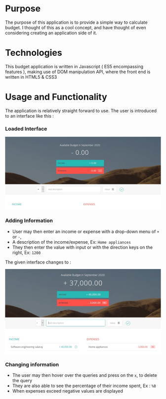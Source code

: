 # Purpose

The purpose of this application is to provide a simple way to calculate budget.
I thought of this as a cool concept, and have thought of even considering creating
an application side of it.

# Technologies

This budget application is written in Javascript ( ES5 encompassing features ),
making use of DOM manipulation API, where the front end is written in HTML5 & CSS3

# Usage and Functionality

The application is relatively straight forward to use. The user is introduced
to an interface like this :

### Loaded Interface

![Budget interface](Demo/budgetInterface.jpg)

### Adding Information

- User may then enter an income or expense with a drop-down menu of `+` or `-`,
- A description of the income/expense, Ex: `Home appliances`
- They then enter the value with input or with the direction keys on the right, Ex: `1200`

The given interface changes to :

![Budget interface](Demo/budgetInterface2.jpg)

### Changing information

- The user may then hover over the queries and press on the `x`, to delete the query
- They are also able to see the percentage of their income spent, Ex : `%8`
- When expenses exceed negative values are displayed
